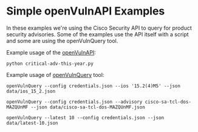 # Simple openVulnAPI Examples
In these examples we're using the Cisco Security API to query for product security advisories. Some of the examples use the API itself with a script and some are using the openVulnQuery tool.

Example usage of the [openVulnAPI](https://developer.cisco.com/psirt/):
```
python critical-adv-this-year.py
```

Example usage of [openVulnQuery](https://github.com/CiscoPSIRT/openVulnAPI/tree/master/openVulnQuery) tool:
```
openVulnQuery --config credentials.json --ios '15.2(4)M5' --json data/ios_15_2.json

openVulnQuery --config credentials.json --advisory cisco-sa-tcl-dos-MAZQUnMF --json data/cisco-sa-tcl-dos-MAZQUnMF.json

openVulnQuery --latest 10 --config credentials.json --json data/latest-10.json
```